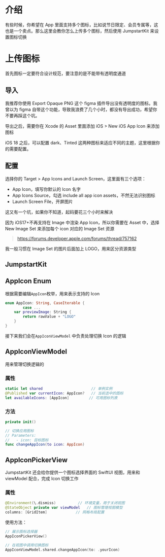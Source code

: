 # 介绍

有些时候，你希望在 App 里面支持多个图标，比如说节日限定、会员专属等，这也是一个卖点。那么这里会教你怎么上传多个图标，然后使用 JumpstartKit 来设置图标切换

# 上传图标

首先图标一定要符合设计规范，要注意的是不能带有透明度通道

## 导入

我推荐你使用 Export Opaque PNG 这个 figma 插件导出没有透明度的图标。我曾以为 figma 自带这个功能，导致我浪费了几个小时，都没有导出成功，希望你不要再踩这个坑。

导出之后，需要你在 Xcode 的 Asset 里面添加 iOS > New iOS App Icon 来添加图标

iOS 18 之后，可以配置 dark、Tinted 这两种图标来适应不同的主题，这里根据你的需要配置。

## 配置

选择你的 Target > App Icons and Launch Screen，这里面有三个选项：

-   App Icon，填写你默认的 Icon 名字
-   App Icons Source，勾选 include all app icon assets，不然无法识别图标
-   Launch Screen File，开屏图片

这又有一个坑，如果你不知道，起码要花三个小时来解决

因为 iOS17+不再支持在 Image 中渲染 App Icon，所以你需要在 Asset 中，选择 New Image Set 来添加每个 icon 对应的 Image Set 资源

> https://forums.developer.apple.com/forums/thread/757162

我一般习惯在 Image Set 的图片后面加上 LOGO，用来区分资源类型

## JumpstartKit

## AppIcon Enum

根据需要编辑`AppIcon`枚举，用来表示支持的 Icon

```swift
enum AppIcon: String, CaseIterable {
		case ...
    var previewImage: String {
        return rawValue + "LOGO"
    }
}
```

接下来我们会在`AppIconViewModel` 中负责处理切换 Icon 的逻辑

## AppIconViewModel

用来管理切换逻辑的

### 属性

```swift
static let shared                      // 单例实例
@Published var currentIcon: AppIcon?   // 当前选中的图标
let availableIcons: [AppIcon]         // 可用图标列表
```

### 方法

```swift
private init()

// 切换应用图标
// Parameters:
//   - icon: 目标图标
func changeAppIcon(to icon: AppIcon)

```

## AppIconPickerView

JumpstartKit 还会给你提供一个图标选择界面的 SwiftUI 视图，用来和 viewModel 配合，完成 Icon 切换工作

### 属性

```swift
@Environment(\.dismiss)          // 环境变量，用于关闭视图
@StateObject private var viewModel   // 图标管理视图模型
columns: [GridItem]             // 网格布局配置

```

使用方法：

```swift
// 展示图标选择器
AppIconPickerView()

// 在视图中调用切换图标
AppIconViewModel.shared.changeAppIcon(to: .yourIcon)

```
